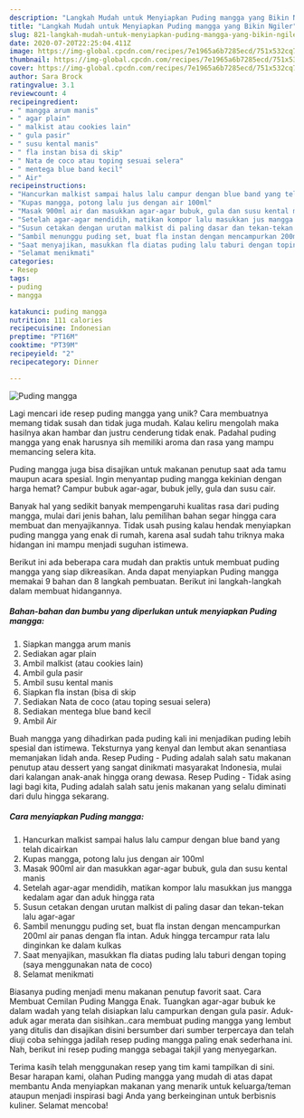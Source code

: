 ```yaml
---
description: "Langkah Mudah untuk Menyiapkan Puding mangga yang Bikin Ngiler"
title: "Langkah Mudah untuk Menyiapkan Puding mangga yang Bikin Ngiler"
slug: 821-langkah-mudah-untuk-menyiapkan-puding-mangga-yang-bikin-ngiler
date: 2020-07-20T22:25:04.411Z
image: https://img-global.cpcdn.com/recipes/7e1965a6b7285ecd/751x532cq70/puding-mangga-foto-resep-utama.jpg
thumbnail: https://img-global.cpcdn.com/recipes/7e1965a6b7285ecd/751x532cq70/puding-mangga-foto-resep-utama.jpg
cover: https://img-global.cpcdn.com/recipes/7e1965a6b7285ecd/751x532cq70/puding-mangga-foto-resep-utama.jpg
author: Sara Brock
ratingvalue: 3.1
reviewcount: 4
recipeingredient:
- " mangga arum manis"
- " agar plain"
- " malkist atau cookies lain"
- " gula pasir"
- " susu kental manis"
- " fla instan bisa di skip"
- " Nata de coco atau toping sesuai selera"
- " mentega blue band kecil"
- " Air"
recipeinstructions:
- "Hancurkan malkist sampai halus lalu campur dengan blue band yang telah dicairkan"
- "Kupas mangga, potong lalu jus dengan air 100ml"
- "Masak 900ml air dan masukkan agar-agar bubuk, gula dan susu kental manis"
- "Setelah agar-agar mendidih, matikan kompor lalu masukkan jus mangga kedalam agar dan aduk hingga rata"
- "Susun cetakan dengan urutan malkist di paling dasar dan tekan-tekan lalu agar-agar"
- "Sambil menunggu puding set, buat fla instan dengan mencampurkan 200ml air panas dengan fla intan. Aduk hingga tercampur rata lalu dinginkan ke dalam kulkas"
- "Saat menyajikan, masukkan fla diatas puding lalu taburi dengan toping (saya menggunakan nata de coco)"
- "Selamat menikmati"
categories:
- Resep
tags:
- puding
- mangga

katakunci: puding mangga 
nutrition: 111 calories
recipecuisine: Indonesian
preptime: "PT16M"
cooktime: "PT39M"
recipeyield: "2"
recipecategory: Dinner

---
```



![Puding mangga](https://img-global.cpcdn.com/recipes/7e1965a6b7285ecd/751x532cq70/puding-mangga-foto-resep-utama.jpg)

Lagi mencari ide resep puding mangga yang unik? Cara membuatnya memang tidak susah dan tidak juga mudah. Kalau keliru mengolah maka hasilnya akan hambar dan justru cenderung tidak enak. Padahal puding mangga yang enak harusnya sih memiliki aroma dan rasa yang mampu memancing selera kita.

Puding mangga juga bisa disajikan untuk makanan penutup saat ada tamu maupun acara spesial. Ingin menyantap puding mangga kekinian dengan harga hemat? Campur bubuk agar-agar, bubuk jelly, gula dan susu cair.

Banyak hal yang sedikit banyak mempengaruhi kualitas rasa dari puding mangga, mulai dari jenis bahan, lalu pemilihan bahan segar hingga cara membuat dan menyajikannya. Tidak usah pusing kalau hendak menyiapkan puding mangga yang enak di rumah, karena asal sudah tahu triknya maka hidangan ini mampu menjadi suguhan istimewa.


Berikut ini ada beberapa cara mudah dan praktis untuk membuat puding mangga yang siap dikreasikan. Anda dapat menyiapkan Puding mangga memakai 9 bahan dan 8 langkah pembuatan. Berikut ini langkah-langkah dalam membuat hidangannya.

<!--inarticleads1-->

##### Bahan-bahan dan bumbu yang diperlukan untuk menyiapkan Puding mangga:

1. Siapkan  mangga arum manis
1. Sediakan  agar plain
1. Ambil  malkist (atau cookies lain)
1. Ambil  gula pasir
1. Ambil  susu kental manis
1. Siapkan  fla instan (bisa di skip
1. Sediakan  Nata de coco (atau toping sesuai selera)
1. Sediakan  mentega blue band kecil
1. Ambil  Air


Buah mangga yang dihadirkan pada puding kali ini menjadikan puding lebih spesial dan istimewa. Teksturnya yang kenyal dan lembut akan senantiasa memanjakan lidah anda. Resep Puding - Puding adalah salah satu makanan penutup atau dessert yang sangat dinikmati masyarakat Indonesia, mulai dari kalangan anak-anak hingga orang dewasa. Resep Puding - Tidak asing lagi bagi kita, Puding adalah salah satu jenis makanan yang selalu diminati dari dulu hingga sekarang. 

<!--inarticleads2-->

##### Cara menyiapkan Puding mangga:

1. Hancurkan malkist sampai halus lalu campur dengan blue band yang telah dicairkan
1. Kupas mangga, potong lalu jus dengan air 100ml
1. Masak 900ml air dan masukkan agar-agar bubuk, gula dan susu kental manis
1. Setelah agar-agar mendidih, matikan kompor lalu masukkan jus mangga kedalam agar dan aduk hingga rata
1. Susun cetakan dengan urutan malkist di paling dasar dan tekan-tekan lalu agar-agar
1. Sambil menunggu puding set, buat fla instan dengan mencampurkan 200ml air panas dengan fla intan. Aduk hingga tercampur rata lalu dinginkan ke dalam kulkas
1. Saat menyajikan, masukkan fla diatas puding lalu taburi dengan toping (saya menggunakan nata de coco)
1. Selamat menikmati


Biasanya puding menjadi menu makanan penutup favorit saat. Cara Membuat Cemilan Puding Mangga Enak. Tuangkan agar-agar bubuk ke dalam wadah yang telah disiapkan lalu campurkan dengan gula pasir. Aduk-aduk agar merata dan sisihkan..cara membuat puding mangga yang lembut yang ditulis dan disajikan disini bersumber dari sumber terpercaya dan telah diuji coba sehingga jadilah resep puding mangga paling enak sederhana ini. Nah, berikut ini resep puding mangga sebagai takjil yang menyegarkan. 

Terima kasih telah menggunakan resep yang tim kami tampilkan di sini. Besar harapan kami, olahan Puding mangga yang mudah di atas dapat membantu Anda menyiapkan makanan yang menarik untuk keluarga/teman ataupun menjadi inspirasi bagi Anda yang berkeinginan untuk berbisnis kuliner. Selamat mencoba!
